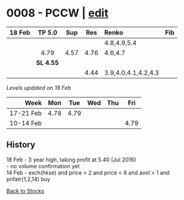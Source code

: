 # 0008 - PCCW | [edit](https://github.com/alwinwoo/alwinwoo.github.io/edit/master/stocks/0008.md)

| 18 Feb  | **TP 5.0**   | Sup   | Res   | Renko       | Fib
| ---:    | :---:        | :---: | :---: | :---        | :---
|         |              |       |       | 4.8,4.9,5.4 
|         | 4.79         | 4.57  | 4.76  | 4.6,4.7
|         | **SL 4.55**  |       |       | 
|         |              |       | 4.44  | 3.9,4.0,4.1,4.2,4.3

*Levels updated on 18 Feb*

Week      | Mon   | Tue   | Wed   | Thu   | Fri   |
---:      | :---: | :---: | :---: | :---: | :---: |
17-21 Feb | 4.78  | 4.79  | 
10-14 Feb |       |       |       |       | 4.79  |

## History
18 Feb - 3 year high, taking profit at 5.40 (Jul 2016) </br>- no volume confirmation yet </br>
14 Feb - exch(hkse) and price > 2 and price < 6 and avol > 1 and pnfatr(1,2,14) buy

[Back to Stocks](https://alwinwoo.github.io/stocks)
